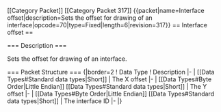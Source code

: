 \[\[Category Packet\]\] \[\[Category Packet 317\]\]
{{packet\|name=Interface offset\|description=Sets the offset for drawing
of an interface\|opcode=70\|type=Fixed\|length=6\|revision=317}} ==
Interface offset ==

=== Description ===

Sets the offset for drawing of an interface.

=== Packet Structure === {\|border=2 ! Data Type ! Description \|- \|
\[\[Data Types\#Standard data types\|Short\]\] \| The X offset \|- \|
\[\[Data Types\#Byte Order\|Little Endian\]\] \[\[Data Types\#Standard
data types\|Short\]\] \| The Y offset \|- \| \[\[Data Types\#Byte
Order\|Little Endian\]\] \[\[Data Types\#Standard data types\|Short\]\]
\| The interface ID \|- \|}
